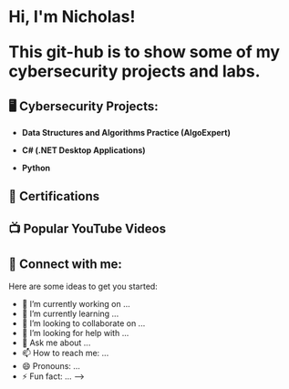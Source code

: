 <h1>Hi, I'm Nicholas! 
<p> This git-hub is to show some of my cybersecurity projects and labs.<p>

<h2>🖥 Cybersecurity Projects:</h2>

- <b>Data Structures and Algorithms Practice (AlgoExpert)</b>

- <b>C# (.NET Desktop Applications)</b>

- <b>Python</b>

<h2>📖 Certifications</h2>


<h2>📺 Popular YouTube Videos</h2>



<h2> 🤳 Connect with me:</h2>




Here are some ideas to get you started:

- 🔭 I’m currently working on ...
- 🌱 I’m currently learning ...
- 👯 I’m looking to collaborate on ...
- 🤔 I’m looking for help with ...
- 💬 Ask me about ...
- 📫 How to reach me: ...
- 😄 Pronouns: ...
- ⚡ Fun fact: ...
-->
